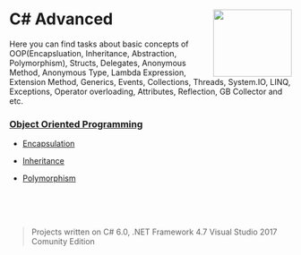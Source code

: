 
# C# Advanced <img src="https://user-images.githubusercontent.com/45730967/52584834-942ed480-2e4c-11e9-8e2a-387dd091cde4.png" align="right" width="140px" height="120px" /> 
Here you can find tasks about basic concepts of OOP(Encapsluation, Inheritance, Abstraction, Polymorphism), Structs, Delegates, Anonymous Method, Anonymous Type, Lambda Expression, Extension Method, Generics, Events, Collections, Threads, System.IO, LINQ, Exceptions, Operator overloading, Attributes, Reflection, GB Collector and etc.
<br>

### [**Object Oriented Programming**](https://docs.microsoft.com/en-us/dotnet/csharp/programming-guide/concepts/object-oriented-programming)

* [Encapsulation](https://www.tutorialspoint.com/csharp/csharp_encapsulation.htm)

* [Inheritance](https://docs.microsoft.com/en-us/dotnet/csharp/tutorials/inheritance)

* [Polymorphism](https://docs.microsoft.com/en-us/dotnet/csharp/programming-guide/classes-and-structs/polymorphism) 




 




<br>
<br>
<br>

> Projects written on C# 6.0, .NET Framework 4.7 Visual Studio 2017 Comunity Edition


